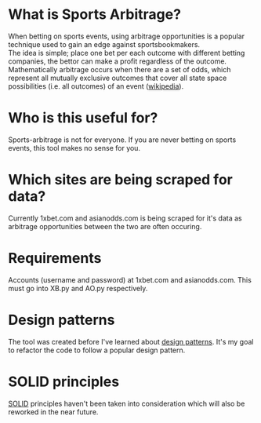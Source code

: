 # What is Sports Arbitrage?

When betting on sports events, using arbitrage opportunities is a popular technique used to gain an edge against sportsbookmakers.  
The idea is simple; place one bet per each outcome with different betting companies, the bettor can make a profit regardless of the outcome. Mathematically arbitrage occurs when there are a set of odds, which represent all mutually exclusive outcomes that cover all state space possibilities (i.e. all outcomes) of an event ([wikipedia](https://en.wikipedia.org/wiki/Arbitrage_betting)).

# Who is this useful for? 

Sports-arbitrage is not for everyone. If you are never betting on sports events, this tool makes no sense for you.

# Which sites are being scraped for data?

Currently 1xbet.com and asianodds.com is being scraped for it's data as arbitrage opportunities between the two are often occuring. 

# Requirements 

Accounts (username and password) at 1xbet.com and asianodds.com. This must go into XB.py and AO.py respectively. 

# Design patterns

The tool was created before I've learned about [design patterns](https://sourcemaking.com/design_patterns). It's my goal to refactor the code to follow a popular design pattern.



# SOLID principles 

[SOLID](https://en.wikipedia.org/wiki/SOLID) principles haven't been taken into consideration which will also be reworked in the near future.




